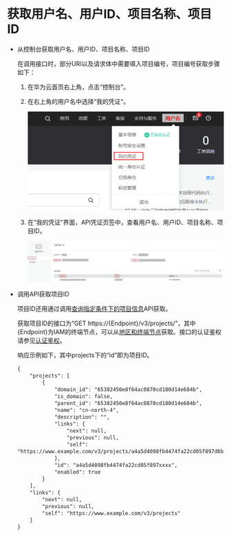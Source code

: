 # 获取用户名、用户ID、项目名称、项目ID<a name="zh-cn_topic_0057845624"></a>

-   从控制台获取用户名、用户ID、项目名称、项目ID

    在调用接口时，部分URI以及请求体中需要填入项目编号，项目编号获取步骤如下：

    1.  在华为云首页右上角，点击“控制台”。
    2.  在右上角的用户名中选择“我的凭证“。

        ![](figures/进入我的凭证.png)

    3.  在“我的凭证”界面，API凭证页签中，查看用户名、用户ID、项目名称、项目ID。

        ![](figures/我的凭证-API凭证.png)


-   调用API获取项目ID

    项目ID还用通过调用[查询指定条件下的项目信息](https://support.huaweicloud.com/api-iam/zh-cn_topic_0057845625.html)API获取。

    获取项目ID的接口为“GET https://\{Endpoint\}/v3/projects/”，其中\{Endpoint\}为IAM的终端节点，可以从[地区和终端节点](https://developer.huaweicloud.com/endpoint?IAM)获取。接口的认证鉴权请参见[认证鉴权](认证鉴权.md)。

    响应示例如下，其中projects下的“id”即为项目ID。

    ```
    { 
        "projects": [ 
            { 
                "domain_id": "65382450e8f64ac0870cd180d14e684b", 
                "is_domain": false, 
                "parent_id": "65382450e8f64ac0870cd180d14e684b", 
                "name": "cn-north-4", 
                "description": "", 
                "links": { 
                    "next": null, 
                    "previous": null, 
                    "self": "https://www.example.com/v3/projects/a4a5d4098fb4474fa22cd05f897d6b99" 
                }, 
                "id": "a4a5d4098fb4474fa22cd05f897xxxx", 
                "enabled": true 
            } 
        ], 
        "links": { 
            "next": null, 
            "previous": null, 
            "self": "https://www.example.com/v3/projects" 
        } 
    }
    ```


